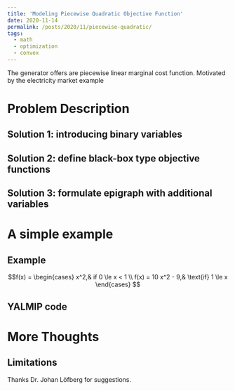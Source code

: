 ```yaml
---
title: 'Modeling Piecewise Quadratic Objective Function'
date: 2020-11-14
permalink: /posts/2020/11/piecewise-quadratic/
tags:
  - math
  - optimization
  - convex
---
```


The generator offers are piecewise linear marginal cost function. 
Motivated by the electricity market example


Problem Description
======

Solution 1: introducing binary variables
------

Solution 2: define black-box type objective functions
------

Solution 3: formulate epigraph with additional variables
------


A simple example
======

Example
------

$$f(x) = 
\begin{cases}
x^2,& if 0 \le x < 1 \\
f(x) = 10 x^2 - 9,& \text{if} 1 \le x
\end{cases}
$$


YALMIP code
------


More Thoughts
======

Limitations
------


Thanks Dr. Johan Löfberg for suggestions.